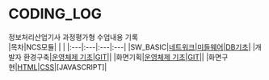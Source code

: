 # CODING_LOG
정보처리산업기사 과정평가형 수업내용 기록 <br>
|목차|NCS모듈| | |
|:---|:---|:---|:---|
|SW_BASIC|[네트워크](./SW_BASIC/네트워크)|[미들웨어](./SW_BASIC/미들웨어)|[DB기초](./SW_BASIC/DB기초)|
|개발자 환경구축|[운영체제 기초](./개발자_환경구축/리눅스)|[GIT](./개발자_환경구축/GIT)||
|화면기획|[운영체제 기초](./개발자_환경구축/리눅스)|[GIT](./개발자_환경구축/GIT)||
|화면구현|[HTML](./개발자_환경구축/리눅스)|[CSS](./개발자_환경구축/GIT)|[JAVASCRIPT]|
